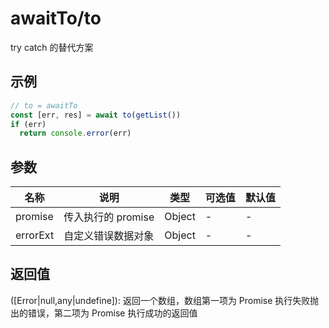 # awaitTo/to

try catch 的替代方案

## 示例

```js
// to = awaitTo
const [err, res] = await to(getList())
if (err)
  return console.error(err)
```

## 参数

| 名称     | 说明               | 类型   | 可选值 | 默认值 |
| -------- | ------------------ | ------ | ------ | ------ |
| promise  | 传入执行的 promise | Object | -      | -      |
| errorExt | 自定义错误数据对象 | Object | -      | -      |

## 返回值

([Error|null,any|undefine]): 返回一个数组，数组第一项为 Promise 执行失败抛出的错误，第二项为 Promise 执行成功的返回值
